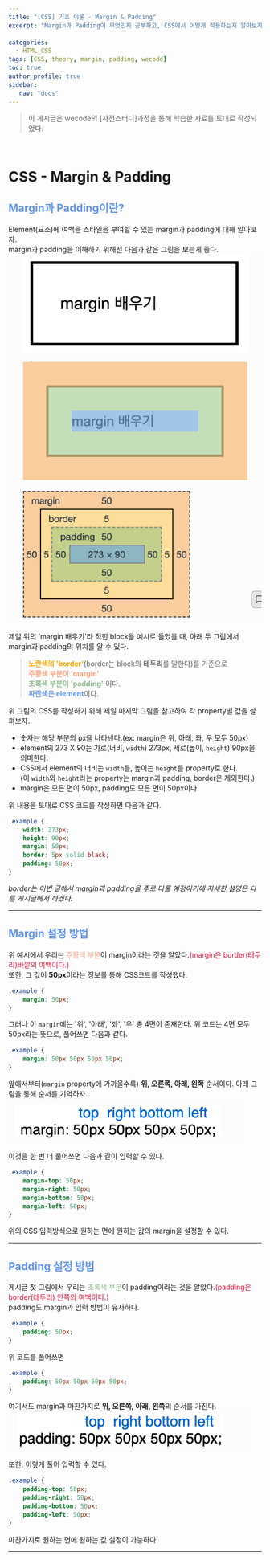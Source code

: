```yaml
---
title: "[CSS] 기초 이론 - Margin & Padding"
excerpt: "Margin과 Padding이 무엇인지 공부하고, CSS에서 어떻게 적용하는지 알아보자. - wecode 사전스터디."

categories: 
  - HTML_CSS
tags: [CSS, theory, margin, padding, wecode]
toc: true
author_profile: true 
sidebar:
   nav: "docs"
---
```

>이 게시글은 wecode의 [사전스터디]과정을 통해 학습한 자료를 토대로 작성되었다.

<br>

# CSS - Margin & Padding

## <span style="color:cornflowerblue">**Margin과 Padding이란?**</span>
Element(요소)에 여백을 스타일을 부여할 수 있는 margin과 padding에 대해 알아보자.<br>
 margin과 padding을 이해하기 위해선 다음과 같은 그림을 보는게 좋다.<br>
<img src="/assets/images/20221012/margin1.png"><br>

제일 위의 'margin 배우기'라 적힌 block을 예시로 들었을 때, 아래 두 그림에서 margin과 padding의 위치를 알 수 있다.
><span style="color:orange">**노란색의 'border'**</span>(border는 block의 **테두리**를 말한다)를 기준으로<br> 
<span style="color:lightsalmon;">**주황색 부분이 'margin'**</span><br>
<span style="color:darkseagreen;">**초록색 부분이 'padding'**</span> 이다.<br>
<span style="color:cornflowerblue">**파란색은 element**</span>이다.

위 그림의 CSS를 작성하기 위해 제일 마지막 그림을 참고하여 각 property별 값을 살펴보자.
- 숫자는 해당 부분의 px을 나타낸다.(ex: margin은 위, 아래, 좌, 우 모두 50px)
- element의 273 X 90는 가로(너비, `width`) 273px, 세로(높이, `height`) 90px을 의미한다.
- CSS에서 element의 너비는 `width`를, 높이는 `height`를 property로 한다.<br> (이 `width`와 `height`라는 property는 margin과 padding, border은 제외한다.)
- margin은 모든 면이 50px, padding도 모든 면이 50px이다.
  
위 내용을 토대로 CSS 코드를 작성하면 다음과 같다.
```css
.example {
    width: 273px;
    height: 90px;
    margin: 50px;
    border: 5px solid black;
    padding: 50px;
}
```
 _border는 이번 글에서 margin과 padding을 주로 다룰 예정이기에 자세한 설명은 다른 게시글에서 하겠다._

---
## <span style="color:cornflowerblue">**Margin 설정 방법**</span>
위 예시에서 우리는 <span style="color:lightsalmon;">주황색 부분</span>이 margin이라는 것을 알았다.<span style="color:crimson">(margin은 border(테두리)바깥의 여백이다.)</span><br> 또한, 그 값이 **50px**이라는 정보를 통해 CSS코드를 작성했다.
```css
.example {
    margin: 50px;
}
```
그러나 이 `margin`에는 '위', '아래', '좌', '우' 총 4면이 존재한다. 위 코드는 4면 모두 50px라는 뜻으로, 풀어쓰면 다음과 같다.
```css
.example {
    margin: 50px 50px 50px 50px;
}
```
앞에서부터(`margin` property에 가까울수록) **위, 오른쪽, 아래, 왼쪽** 순서이다. 아래 그림을 통해 순서를 기억하자.<br>
<img src="/assets/images/20221012/margin2.png"><br>

이것을 한 번 더 풀어쓰면 다음과 같이 입력할 수 있다. 
```css
.example {
    margin-top: 50px;
    margin-right: 50px;
    margin-bottom: 50px;
    margin-left: 50px;
}
```
위의 CSS 입력방식으로 원하는 면에 원하는 값의 margin을 설정할 수 있다.
 
---
## <span style="color:cornflowerblue">**Padding 설정 방법**</span>
게시글 첫 그림에서 우리는 <span style="color:darkseagreen;">초록색 부분</span>이 padding이라는 것을 알았다.<span style="color:crimson">(padding은 border(테두리) 안쪽의 여백이다.)</span><br>
padding도 margin과 입력 방법이 유사하다.
```css
.example {
    padding: 50px;
}
```
위 코드를 풀어쓰면
```css
.example {
    padding: 50px 50px 50px 50px;
}
```
여기서도 margin과 마찬가지로 **위, 오른쪽, 아래, 왼쪽**의 순서를 가진다.<br>
<img src="/assets/images/20221012/padding.png"><br>

또한, 이렇게 풀어 입력할 수 있다.
```css
.example {
    padding-top: 50px;
    padding-right: 50px;
    padding-bottom: 50px;
    padding-left: 50px;
}
```
마찬가지로 원하는 면에 원하는 값 설정이 가능하다.

---
